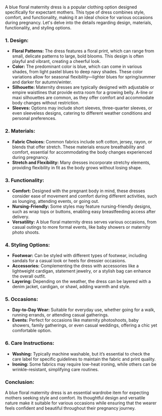 A blue floral maternity dress is a popular clothing option designed specifically for expectant mothers. This type of dress combines style, comfort, and functionality, making it an ideal choice for various occasions during pregnancy. Let's delve into the details regarding design, materials, functionality, and styling options.

### 1. **Design:**
   - **Floral Patterns:** The dress features a floral print, which can range from small, delicate patterns to large, bold blooms. This design is often playful and vibrant, creating a cheerful look.
   - **Color:** The predominant color is blue, which can come in various shades, from light pastel blues to deep navy shades. These color variations allow for seasonal flexibility—lighter blues for spring/summer and darker for autumn/winter.
   - **Silhouette:** Maternity dresses are typically designed with adjustable or empire waistlines that provide extra room for a growing belly. A-line or maxi silhouettes are common, as they offer comfort and accommodate body changes without restriction.
   - **Sleeves:** Options may include short sleeves, three-quarter sleeves, or even sleeveless designs, catering to different weather conditions and personal preferences.

### 2. **Materials:**
   - **Fabric Choices:** Common fabrics include soft cotton, jersey, rayon, or blends that offer stretch. These materials ensure breathability and comfort, essential for accommodating the body changes experienced during pregnancy.
   - **Stretch and Flexibility:** Many dresses incorporate stretchy elements, providing flexibility in fit as the body grows without losing shape.

### 3. **Functionality:**
   - **Comfort:** Designed with the pregnant body in mind, these dresses consider ease of movement and comfort during different activities, such as lounging, attending events, or going out.
   - **Nursing-Friendly:** Some styles may feature nursing-friendly designs, such as wrap tops or buttons, enabling easy breastfeeding access after delivery.
   - **Versatility:** A blue floral maternity dress serves various occasions, from casual outings to more formal events, like baby showers or maternity photo shoots.

### 4. **Styling Options:**
   - **Footwear:** Can be styled with different types of footwear, including sandals for a casual look or heels for dressier occasions.
   - **Accessories:** Complementing the dress with accessories like a lightweight cardigan, statement jewelry, or a stylish bag can enhance the overall outfit.
   - **Layering:** Depending on the weather, the dress can be layered with a denim jacket, cardigan, or shawl, adding warmth and style.

### 5. **Occasions:**
   - **Day-to-Day Wear:** Suitable for everyday use, whether going for a walk, running errands, or attending casual gatherings.
   - **Events:** Perfect for occasions like maternity photoshoots, baby showers, family gatherings, or even casual weddings, offering a chic yet comfortable option.

### 6. **Care Instructions:**
   - **Washing:** Typically machine washable, but it’s essential to check the care label for specific guidelines to maintain the fabric and print quality.
   - **Ironing:** Some fabrics may require low-heat ironing, while others can be wrinkle-resistant, simplifying care routines.

### Conclusion:
A blue floral maternity dress is an essential wardrobe item for expecting mothers seeking style and comfort. Its thoughtful design and versatile nature make it suitable for various occasions while ensuring that the wearer feels confident and beautiful throughout their pregnancy journey.